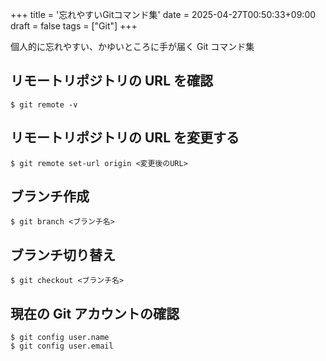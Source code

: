 +++
title = '忘れやすいGitコマンド集'
date = 2025-04-27T00:50:33+09:00
draft = false
tags = ["Git"]
+++

個人的に忘れやすい、かゆいところに手が届く Git コマンド集

<!--more-->

## リモートリポジトリの URL を確認

```
$ git remote -v
```

## リモートリポジトリの URL を変更する

```
$ git remote set-url origin <変更後のURL>
```

## ブランチ作成

```
$ git branch <ブランチ名>
```

## ブランチ切り替え

```
$ git checkout <ブランチ名>
```

## 現在の Git アカウントの確認

```
$ git config user.name
$ git config user.email
```
